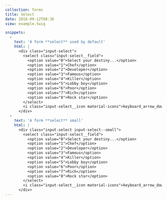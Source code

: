 ```yaml
---
collection: forms
title: Select
date: 2018-09-12T08:36
view: example.twig

snippets:
  -
    text: 'A form **select** used by default'
    html: |
      <div class="input-select">
        <select class="input-select__field">
          <option value="0">Select your destiny...</option>
          <option value="1">Chef</option>
          <option value="2">Developer</option>
          <option value="3">Famous</option>
          <option value="4">Killer</option>
          <option value="5">Lobby boy</option>
          <option value="6">Poor</option>
          <option value="7">Rich</option>
          <option value="8">Rock star</option>
        </select>
        <i class="input-select__icon material-icons">keyboard_arrow_down</i>
      </div>
  -
    text: 'A form **select** small'
    html: |
      <div class="input-select input-select--small">
        <select class="input-select__field">
          <option value="0">Select your destiny...</option>
          <option value="1">Chef</option>
          <option value="2">Developer</option>
          <option value="3">Famous</option>
          <option value="4">Killer</option>
          <option value="5">Lobby boy</option>
          <option value="6">Poor</option>
          <option value="7">Rich</option>
          <option value="8">Rock star</option>
        </select>
        <i class="input-select__icon material-icons">keyboard_arrow_down</i>
      </div>
---
```

